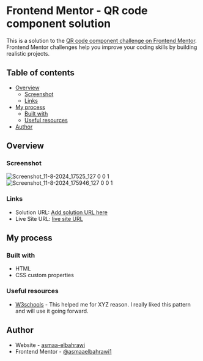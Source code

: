 # Frontend Mentor - QR code component solution

This is a solution to the [QR code component challenge on Frontend Mentor](https://www.frontendmentor.io/challenges/qr-code-component-iux_sIO_H). Frontend Mentor challenges help you improve your coding skills by building realistic projects. 

## Table of contents

- [Overview](#overview)
  - [Screenshot](#screenshot)
  - [Links](#links)
- [My process](#my-process)
  - [Built with](#built-with)
  - [Useful resources](#useful-resources)
- [Author](#author)



## Overview

### Screenshot

![Screenshot_11-8-2024_17525_127 0 0 1](https://github.com/user-attachments/assets/277e14b6-5a44-44be-8e04-9d8c34563f72)
![Screenshot_11-8-2024_175946_127 0 0 1](https://github.com/user-attachments/assets/6de22621-018e-4417-8482-aec8b86305c5)




### Links

- Solution URL: [Add solution URL here](https://your-solution-url.com)
- Live Site URL: [ live site URL ](https://asmaaelbahrawi1.github.io/Qr-code-component/)

## My process

### Built with

- HTML
- CSS custom properties



### Useful resources

- [W3schools]([https://www.example.com](https://www.w3schools.com/)) - This helped me for XYZ reason. I really liked this pattern and will use it going forward.



## Author

- Website - [asmaa-elbahrawi](https://www.linkedin.com/in/asmaa-elbahrawi/)
- Frontend Mentor - [@asmaaelbahrawi1](https://www.frontendmentor.io/profile/asmaaelbahrawi1)



